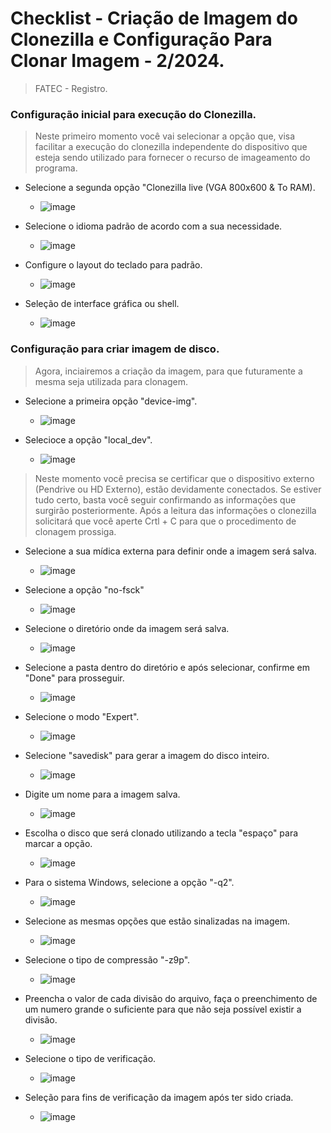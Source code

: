 <h1>Checklist - Criação de Imagem do Clonezilla e Configuração Para Clonar Imagem - 2/2024.</h1>

> FATEC - Registro.

### Configuração inicial para execução do Clonezilla.
> Neste primeiro momento você vai selecionar a opção que, visa facilitar a execução do clonezilla independente do dispositivo que esteja sendo utilizado para fornecer o recurso de imageamento do programa.
    
  + Selecione a segunda opção "Clonezilla live (VGA 800x600 & To RAM).
    + ![image](https://github.com/user-attachments/assets/1cb93ae4-b286-4e07-90fa-4bfb6359fd51)

  + Selecione o idioma padrão de acordo com a sua necessidade.
    + ![image](https://github.com/user-attachments/assets/cc2e148c-d99f-4e4d-a92b-db7fe0f07a8f)

  + Configure o layout do teclado para padrão.
    + ![image](https://github.com/user-attachments/assets/a07e563b-95c8-4b63-b769-0c917079558c)
   
  + Seleção de interface gráfica ou shell.
    + ![image](https://github.com/user-attachments/assets/81abbf41-3951-4ea6-a4aa-5b5fc3931684)

### Configuração para criar imagem de disco.
> Agora, inciairemos a criação da imagem, para que futuramente a mesma seja utilizada para clonagem.

  + Selecione a primeira opção "device-img".
    + ![image](https://github.com/user-attachments/assets/b367b241-5a2a-4256-b3c7-b552b7e18c69)
   
  + Selecioce a opção "local_dev".
    + ![image](https://github.com/user-attachments/assets/5d2e8e7b-3933-43d8-bd86-0282d290f27f)

> Neste momento você precisa se certificar que o dispositivo externo (Pendrive ou HD Externo), estão devidamente conectados. Se estiver tudo certo, basta você seguir confirmando as informações que surgirão posteriormente. Após a leitura das informações o clonezilla solicitará que você aperte Crtl + C para que o procedimento de clonagem prossiga.

  + Selecione a sua mídica externa para definir onde a imagem será salva.
    + ![image](https://github.com/user-attachments/assets/cfd54f99-e219-4cf7-8826-b688d520993b)
   
  + Selecione a opção "no-fsck"
    + ![image](https://github.com/user-attachments/assets/c6a303f5-6044-4638-a74c-b35567f28ee0)
   
  + Selecione o diretório onde da imagem será salva.
    + ![image](https://github.com/user-attachments/assets/206c4ba6-0640-4b7c-bb46-5d81865497d4)
   
  + Selecione a pasta dentro do diretório e após selecionar, confirme em "Done" para prosseguir.
    + ![image](https://github.com/user-attachments/assets/71068890-826f-4f47-8495-acc55407a2b4)
   
  + Selecione o modo "Expert".
    + ![image](https://github.com/user-attachments/assets/9721a1b4-ed72-4f6c-a705-18cfa814886f)
   
  + Selecione "savedisk" para gerar a imagem do disco inteiro.
    + ![image](https://github.com/user-attachments/assets/4cdd260b-a0a8-43f1-ae76-5df6ca3132a5)
   
  + Digite um nome para a imagem salva.
    + ![image](https://github.com/user-attachments/assets/7e6dcda9-0a18-4c94-bab0-ffb43baf076d)
   
  + Escolha o disco que será clonado utilizando a tecla "espaço" para marcar a opção.
    + ![image](https://github.com/user-attachments/assets/7f2f5e45-94fe-4f28-9ed6-199ac944d1fa)
   
  + Para o sistema Windows, selecione a opção "-q2".
    + ![image](https://github.com/user-attachments/assets/6fb255bd-7c28-4ab7-bd64-d9bd97ea2367)
   
  + Selecione as mesmas opções que estão sinalizadas na imagem.
    + ![image](https://github.com/user-attachments/assets/bda9bb24-8155-473b-8146-e035a9ef4543)
   
  + Selecione o tipo de compressão "-z9p".
    + ![image](https://github.com/user-attachments/assets/d309de27-daaa-42ab-99bd-cae19e230240)
   
  + Preencha o valor de cada divisão do arquivo, faça o preenchimento de um numero grande o suficiente para que não seja possível existir a divisão.
    + ![image](https://github.com/user-attachments/assets/402b81d6-2283-4ad5-b053-255c1a53aaab)

  + Selecione o tipo de verificação.
    + ![image](https://github.com/user-attachments/assets/e9e0330d-370f-47b2-bfbd-a5210689025a)
   
  + Seleção para fins de verificação da imagem após ter sido criada.
    + ![image](https://github.com/user-attachments/assets/8e541334-f2ae-4e8d-ba2e-3e6b51c71b49)
